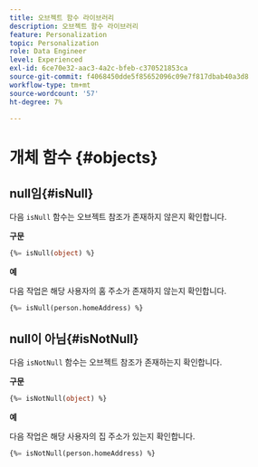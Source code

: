 ```yaml
---
title: 오브젝트 함수 라이브러리
description: 오브젝트 함수 라이브러리
feature: Personalization
topic: Personalization
role: Data Engineer
level: Experienced
exl-id: 6ce70e32-aac3-4a2c-bfeb-c370521853ca
source-git-commit: f4068450dde5f85652096c09e7f817dbab40a3d8
workflow-type: tm+mt
source-wordcount: '57'
ht-degree: 7%

---
```


# 개체 함수 {#objects}

## null임{#isNull}

다음 `isNull` 함수는 오브젝트 참조가 존재하지 않은지 확인합니다.

**구문**

```sql
{%= isNull(object) %}
```

**예**

다음 작업은 해당 사용자의 홈 주소가 존재하지 않는지 확인합니다.

```sql
{%= isNull(person.homeAddress) %}
```

## null이 아님{#isNotNull}

다음 `isNotNull` 함수는 오브젝트 참조가 존재하는지 확인합니다.

**구문**

```sql
{%= isNotNull(object) %}
```

**예**

다음 작업은 해당 사용자의 집 주소가 있는지 확인합니다.

```sql
{%= isNotNull(person.homeAddress) %}
```
